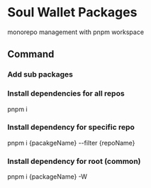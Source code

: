 # Soul Wallet Packages

monorepo management with pnpm workspace

## Command

### Add sub packages


### Install dependencies for all repos

pnpm i

### Install dependency for specific repo

pnpm i {pacakgeName} --filter {repoName}

### Install dependency for root (common)

pnpm i {packageName} -W

